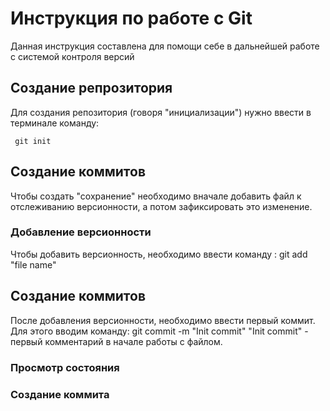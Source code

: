 # Инструкция по работе с Git

Данная инструкция составлена для помощи себе в дальнейшей работе с системой контроля версий

## Создание репрозитория

Для создания репозитория (говоря "инициализации") нужно ввести в терминале команду:

     git init

## Создание коммитов

Чтобы создать "сохранение" необходимо вначале добавить файл к отслеживанию версионности, а потом зафиксировать это изменение.

### Добавление версионности

Чтобы добавить версионность, необходимо ввести команду :
     git add "file name"

## Создание коммитов

После добавления версионности, необходимо ввести первый коммит. Для этого вводим команду:
     git commit -m "Init commit" 
          "Init commit" - первый комментарий в начале работы с файлом.

### Просмотр состояния

### Создание коммита
